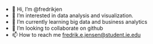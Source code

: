 - 👋 Hi, I’m @fredrikjen
- 👀 I’m interested in data analysis and visualization. 
- 🌱 I’m currently learning big data and business analytics
- 💞️ I’m looking to collaborate on github
- 📫 How to reach me fredrik.e.jensen@student.ie.edu

<!---
fredrikjen/fredrikjen is a ✨ special ✨ repository because its `README.md` (this file) appears on your GitHub profile.
You can click the Preview link to take a look at your changes.
--->
